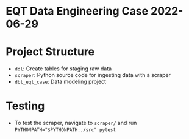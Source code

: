 # EQT Data Engineering Case 2022-06-29

# Project Structure

* `ddl`: Create tables for staging raw data
* `scraper`: Python source code for ingesting data with a scraper
* `dbt_eqt_case`: Data modeling project

# Testing
* To test the scraper, navigate to `scraper/` and run `PYTHONPATH="$PYTHONPATH:./src" pytest`
